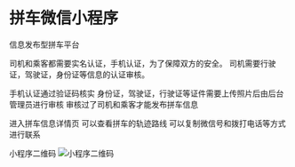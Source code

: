 # 拼车微信小程序

信息发布型拼车平台

司机和乘客都需要实名认证，手机认证，为了保障双方的安全。
司机需要行驶证，驾驶证，身份证等信息的认证审核。


手机认证通过验证码核实
身份证，驾驶证，行驶证等证件需要上传照片后由后台管理员进行审核
审核过了司机和乘客才能发布拼车信息

进入拼车信息详情页
可以查看拼车的轨迹路线
可以复制微信号和拨打电话等方式进行联系

小程序二维码
![小程序二维码](https://github.com/jhlqab/pinche_front/blob/master/photo/%E5%BE%AE%E4%BF%A1%E5%9B%BE%E7%89%87_20190311123951.png)

